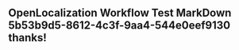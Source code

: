 <properties
ms.topic="hero-topic"
ms.test1="hero-topic"
ms.test2="test"/>


## OpenLocalization Workflow Test MarkDown 5b53b9d5-8612-4c3f-9aa4-544e0eef9130 thanks!



<!--HONumber=Sep16_HO1-->


